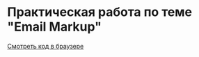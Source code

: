 # Практическая работа по теме "Email Markup"

[Смотреть код в браузере](https://artemchubatyi.github.io/email/index.html)